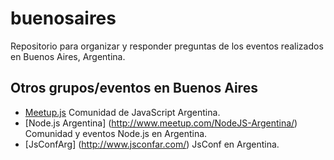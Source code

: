 buenosaires
===========

Repositorio para organizar y responder preguntas de los eventos realizados en Buenos Aires, Argentina.

## Otros grupos/eventos en Buenos Aires

- [Meetup.js](http://www.meetup.com/Meetup-js/) Comunidad de JavaScript Argentina.
- [Node.js Argentina] (http://www.meetup.com/NodeJS-Argentina/) Comunidad y eventos Node.js en Argentina. 
- [JsConfArg] (http://www.jsconfar.com/) JsConf en Argentina. 

